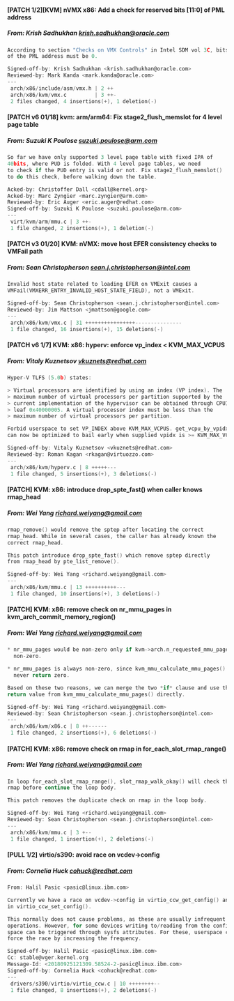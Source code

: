 #### [PATCH 1/2][KVM] nVMX x86: Add a check for reserved bits [11:0] of PML address
##### From: Krish Sadhukhan <krish.sadhukhan@oracle.com>

```c
According to section "Checks on VMX Controls" in Intel SDM vol 3C, bits 11:0
of the PML address must be 0.

Signed-off-by: Krish Sadhukhan <krish.sadhukhan@oracle.com>
Reviewed-by: Mark Kanda <mark.kanda@oracle.com>
---
 arch/x86/include/asm/vmx.h | 2 ++
 arch/x86/kvm/vmx.c         | 3 ++-
 2 files changed, 4 insertions(+), 1 deletion(-)

```
#### [PATCH v6 01/18] kvm: arm/arm64: Fix stage2_flush_memslot for 4 level page table
##### From: Suzuki K Poulose <suzuki.poulose@arm.com>

```c
So far we have only supported 3 level page table with fixed IPA of
40bits, where PUD is folded. With 4 level page tables, we need
to check if the PUD entry is valid or not. Fix stage2_flush_memslot()
to do this check, before walking down the table.

Acked-by: Christoffer Dall <cdall@kernel.org>
Acked-by: Marc Zyngier <marc.zyngier@arm.com>
Reviewed-by: Eric Auger <eric.auger@redhat.com>
Signed-off-by: Suzuki K Poulose <suzuki.poulose@arm.com>
---
 virt/kvm/arm/mmu.c | 3 ++-
 1 file changed, 2 insertions(+), 1 deletion(-)

```
#### [PATCH v3 01/20] KVM: nVMX: move host EFER consistency checks to VMFail path
##### From: Sean Christopherson <sean.j.christopherson@intel.com>

```c
Invalid host state related to loading EFER on VMExit causes a
VMFail(VMXERR_ENTRY_INVALID_HOST_STATE_FIELD), not a VMExit.

Signed-off-by: Sean Christopherson <sean.j.christopherson@intel.com>
Reviewed-by: Jim Mattson <jmattson@google.com>
---
 arch/x86/kvm/vmx.c | 31 ++++++++++++++++---------------
 1 file changed, 16 insertions(+), 15 deletions(-)

```
#### [PATCH v6 1/7] KVM: x86: hyperv: enforce vp_index < KVM_MAX_VCPUS
##### From: Vitaly Kuznetsov <vkuznets@redhat.com>

```c
Hyper-V TLFS (5.0b) states:

> Virtual processors are identified by using an index (VP index). The
> maximum number of virtual processors per partition supported by the
> current implementation of the hypervisor can be obtained through CPUID
> leaf 0x40000005. A virtual processor index must be less than the
> maximum number of virtual processors per partition.

Forbid userspace to set VP_INDEX above KVM_MAX_VCPUS. get_vcpu_by_vpidx()
can now be optimized to bail early when supplied vpidx is >= KVM_MAX_VCPUS.

Signed-off-by: Vitaly Kuznetsov <vkuznets@redhat.com>
Reviewed-by: Roman Kagan <rkagan@virtuozzo.com>
---
 arch/x86/kvm/hyperv.c | 8 +++++---
 1 file changed, 5 insertions(+), 3 deletions(-)

```
#### [PATCH] KVM: x86: introduce drop_spte_fast() when caller knows rmap_head
##### From: Wei Yang <richard.weiyang@gmail.com>

```c
rmap_remove() would remove the sptep after locating the correct
rmap_head. While in several cases, the caller has already known the
correct rmap_head.

This patch introduce drop_spte_fast() which remove sptep directly
from rmap_head by pte_list_remove().

Signed-off-by: Wei Yang <richard.weiyang@gmail.com>
---
 arch/x86/kvm/mmu.c | 13 ++++++++++---
 1 file changed, 10 insertions(+), 3 deletions(-)

```
#### [PATCH] KVM: x86: remove check on nr_mmu_pages in kvm_arch_commit_memory_region()
##### From: Wei Yang <richard.weiyang@gmail.com>

```c
* nr_mmu_pages would be non-zero only if kvm->arch.n_requested_mmu_pages is
  non-zero.

* nr_mmu_pages is always non-zero, since kvm_mmu_calculate_mmu_pages()
  never return zero.

Based on these two reasons, we can merge the two *if* clause and use the
return value from kvm_mmu_calculate_mmu_pages() directly.

Signed-off-by: Wei Yang <richard.weiyang@gmail.com>
Reviewed-by: Sean Christopherson <sean.j.christopherson@intel.com>
---
 arch/x86/kvm/x86.c | 8 ++------
 1 file changed, 2 insertions(+), 6 deletions(-)

```
#### [PATCH] KVM: x86: remove check on rmap in for_each_slot_rmap_range()
##### From: Wei Yang <richard.weiyang@gmail.com>

```c
In loop for_each_slot_rmap_range(), slot_rmap_walk_okay() will check the
rmap before continue the loop body.

This patch removes the duplicate check on rmap in the loop body.

Signed-off-by: Wei Yang <richard.weiyang@gmail.com>
Reviewed-by: Sean Christopherson <sean.j.christopherson@intel.com>
---
 arch/x86/kvm/mmu.c | 3 +--
 1 file changed, 1 insertion(+), 2 deletions(-)

```
#### [PULL 1/2] virtio/s390: avoid race on vcdev->config
##### From: Cornelia Huck <cohuck@redhat.com>

```c
From: Halil Pasic <pasic@linux.ibm.com>

Currently we have a race on vcdev->config in virtio_ccw_get_config() and
in virtio_ccw_set_config().

This normally does not cause problems, as these are usually infrequent
operations. However, for some devices writing to/reading from the config
space can be triggered through sysfs attributes. For these, userspace can
force the race by increasing the frequency.

Signed-off-by: Halil Pasic <pasic@linux.ibm.com>
Cc: stable@vger.kernel.org
Message-Id: <20180925121309.58524-2-pasic@linux.ibm.com>
Signed-off-by: Cornelia Huck <cohuck@redhat.com>
---
 drivers/s390/virtio/virtio_ccw.c | 10 ++++++++--
 1 file changed, 8 insertions(+), 2 deletions(-)

```
